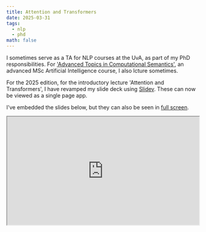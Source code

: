 ```yaml
---
title: Attention and Transformers
date: 2025-03-31
tags:
  - nlp
  - phd
math: false
---
```


I sometimes serve as a TA for NLP courses at the UvA, as part of my PhD responsibilities. For ['Advanced Topics in Computational Semantics'](https://cl-illc.github.io/semantics-2025/), an advanced MSc Artificial Intelligence course, I also lcture sometimes.

For the 2025 edition, for the introductory lecture 'Attention and Transformers', I have revamped my slide deck using [Slidev](https://sli.dev/). These can now be viewed as a single page app.

I've embedded the slides below, but they can also be seen in [full screen](https://www.ivoverhoeven.com/attention_and_transformers).

<iframe src="https://www.ivoverhoeven.com/attention_and_transformers" width="100%" style="aspect-ratio: 16 / 9;"></iframe>